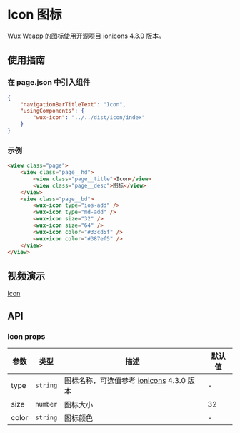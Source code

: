 # Icon 图标

Wux Weapp 的图标使用开源项目 [ionicons](https://ionicons.com/) 4.3.0 版本。

## 使用指南

### 在 page.json 中引入组件

```json
{
    "navigationBarTitleText": "Icon",
    "usingComponents": {
        "wux-icon": "../../dist/icon/index"
    }
}
```

### 示例

```html
<view class="page">
    <view class="page__hd">
        <view class="page__title">Icon</view>
        <view class="page__desc">图标</view>
    </view>
    <view class="page__bd">
        <wux-icon type="ios-add" />
        <wux-icon type="md-add" />
        <wux-icon size="32" />
        <wux-icon size="64" />
        <wux-icon color="#33cd5f" />
        <wux-icon color="#387ef5" />
    </view>
</view>
```

## 视频演示

[Icon](./_media/icon.mp4 ':include :type=iframe width=375px height=667px')

## API

### Icon props

| 参数 | 类型 | 描述 | 默认值 |
| --- | --- | --- | --- |
| type | <code>string</code> | 图标名称，可选值参考 [ionicons](https://ionicons.com/) 4.3.0 版本 | - |
| size | <code>number</code> | 图标大小 | 32 |
| color | <code>string</code> | 图标颜色 | - |